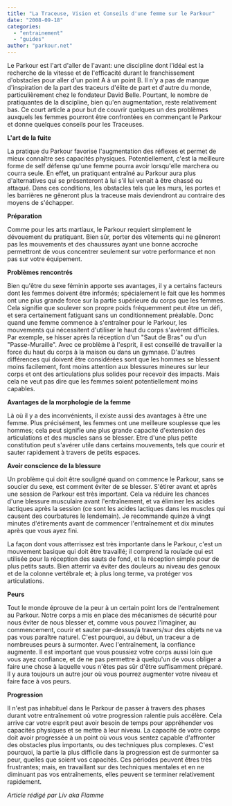 ```yaml
---
title: "La Traceuse, Vision et Conseils d'une femme sur le Parkour"
date: "2008-09-18"
categories: 
  - "entrainement"
  - "guides"
author: "parkour.net"
---
```


Le Parkour est l'art d'aller de l'avant: une discipline dont l'idéal est la recherche de la vitesse et de l'efficacité durant le franchissement d'obstacles pour aller d'un point A à un point B. Il n'y a pas de manque d'inspiration de la part des traceurs d'élite de part et d'autre du monde, particulièrement chez le fondateur David Belle. Pourtant, le nombre de pratiquantes de la discipline, bien qu'en augmentation, reste relativement bas. Ce court article a pour but de couvrir quelques un des problèmes auxquels les femmes pourront être confrontées en commençant le Parkour et donne quelques conseils pour les Traceuses.

**L'art de la fuite**

La pratique du Parkour favorise l'augmentation des réflexes et permet de mieux connaître ses capacités physiques. Potentiellement, c'est la meilleure forme de self défense qu'une femme pourra avoir lorsqu'elle marchera ou courra seule. En effet, un pratiquant entraîné au Parkour aura plus d'alternatives qui se présenteront à lui s'il lui venait à être chassé ou attaqué. Dans ces conditions, les obstacles tels que les murs, les portes et les barrières ne gêneront plus la traceuse mais deviendront au contraire des moyens de s'échapper.

**Préparation**

Comme pour les arts martiaux, le Parkour requiert simplement le dévouement du pratiquant. Bien sûr, porter des vêtements qui ne gêneront pas les mouvements et des chaussures ayant une bonne accroche permettront de vous concentrer seulement sur votre performance et non pas sur votre équipement.

**Problèmes rencontrés**

Bien qu'être du sexe féminin apporte ses avantages, il y a certains facteurs dont les femmes doivent être informés; spécialement le fait que les hommes ont une plus grande force sur la partie supérieure du corps que les femmes. Cela signifie que soulever son propre poids fréquemment peut être un défi, et sera certainement fatiguant sans un conditionnement préalable. Donc quand une femme commence à s'entraîner pour le Parkour, les mouvements qui nécessitent d'utiliser le haut du corps s'avèrent difficiles. Par exemple, se hisser après la réception d'un "Saut de Bras" ou d'un "Passe-Muraille". Avec ce problème à l'esprit, il est conseillé de travailler la force du haut du corps à la maison ou dans un gymnase. D'autres différences qui doivent être considérées sont que les hommes se blessent moins facilement, font moins attention aux blessures mineures sur leur corps et ont des articulations plus solides pour recevoir des impacts. Mais cela ne veut pas dire que les femmes soient potentiellement moins capables.

**Avantages de la morphologie de la femme**

Là où il y a des inconvénients, il existe aussi des avantages à être une femme. Plus précisément, les femmes ont une meilleure souplesse que les hommes; cela peut signifie une plus grande capacité d'extension des articulations et des muscles sans se blesser. Etre d'une plus petite constitution peut s'avérer utile dans certains mouvements, tels que courir et sauter rapidement à travers de petits espaces.

**Avoir conscience de la blessure**

Un problème qui doit être souligné quand on commence le Parkour, sans se soucier du sexe, est comment éviter de se blesser. S'étirer avant et après une session de Parkour est très important. Cela va réduire les chances d'une blessure musculaire avant l'entraînement, et va éliminer les acides lactiques après la session (ce sont les acides lactiques dans les muscles qui causent des courbatures le lendemain). Je recommande quinze à vingt minutes d'étirements avant de commencer l'entraînement et dix minutes après que vous ayez fini.

La façon dont vous atterrissez est très importante dans le Parkour, c'est un mouvement basique qui doit être travaillé; il comprend la roulade qui est utilisée pour la réception des sauts de fond, et la réception simple pour de plus petits sauts. Bien atterrir va éviter des douleurs au niveau des genoux et de la colonne vertébrale et; à plus long terme, va protéger vos articulations.

**Peurs**

Tout le monde éprouve de la peur à un certain point lors de l'entraînement au Parkour. Notre corps a mis en place des mécanismes de sécurité pour nous éviter de nous blesser et, comme vous pouvez l'imaginer, au commencement, courir et sauter par-dessus/à travers/sur des objets ne va pas vous paraître naturel. C'est pourquoi, au début, un traceur a de nombreuses peurs à surmonter. Avec l'entraînement, la confiance augmente. Il est important que vous poussiez votre corps aussi loin que vous ayez confiance, et de ne pas permettre à quelqu'un de vous obliger a faire une chose à laquelle vous n'êtes pas sûr d'être suffisamment préparé. Il y aura toujours un autre jour où vous pourrez augmenter votre niveau et faire face à vos peurs.

**Progression**

Il n'est pas inhabituel dans le Parkour de passer à travers des phases durant votre entraînement où votre progression ralentie puis accélère. Cela arrive car votre esprit peut avoir besoin de temps pour appréhender vos capacités physiques et se mettre à leur niveau. La capacité de votre corps doit avoir progressée à un point où vous vous sentez capable d'affronter des obstacles plus importants, ou des techniques plus complexes. C'est pourquoi, la partie la plus difficile dans la progression est de surmonter sa peur, quelles que soient vos capacités. Ces périodes peuvent êtres très frustrantes; mais, en travaillant sur des techniques mentales et en ne diminuant pas vos entraînements, elles peuvent se terminer relativement rapidement.

_Article rédigé par Liv aka Flamme_
